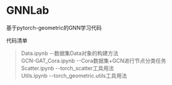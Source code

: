 # GNNLab
基于pytorch-geometric的GNN学习代码

代码清单
> Data.ipynb --数据集Data对象的构建方法 \
> GCN-GAT_Cora.ipynb --Cora数据集+GCN进行节点分类任务  \
> Scatter.ipynb --torch_scatter工具用法 \
> Utils.ipynb --torch_geometric.utils工具用法

